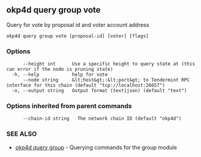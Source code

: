 ## okp4d query group vote

Query for vote by proposal id and voter account address

```
okp4d query group vote [proposal-id] [voter] [flags]
```

### Options

```
      --height int      Use a specific height to query state at (this can error if the node is pruning state)
  -h, --help            help for vote
      --node string     &lt;host&gt;:&lt;port&gt; to Tendermint RPC interface for this chain (default "tcp://localhost:26657")
  -o, --output string   Output format (text|json) (default "text")
```

### Options inherited from parent commands

```
      --chain-id string   The network chain ID (default "okp4d")
```

### SEE ALSO

* [okp4d query group](okp4d_query_group.md)	 - Querying commands for the group module
